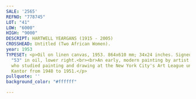 ```yaml
---
SALE: '2565'
REFNO: "778745"
LOT: "41"
LOW: "6000"
HIGH: "9000"
DESCRIPT: HARTWELL YEARGANS (1915 - 2005)
CROSSHEAD: Untitled (Two African Women).
year: 1953
TYPESET: <p>Oil on linen canvas, 1953. 864x610 mm; 34x24 inches. Signed and dated
  "53" in oil, lower right.<br><br>An early, modern painting by artist Hartwell Yeargans
  who studied painting and drawing at the New York City's Art League under Morris
  Kantor from 1948 to 1951.</p>
pullquote: ''
background_color: "#ffffff"

---
```

